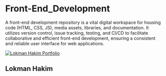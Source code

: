# Front-End_Development
 A front-end development repository is a vital digital workspace for housing code (HTML, CSS, JS), media assets, libraries, and documentation. It utilizes version control, issue tracking, testing, and CI/CD to facilitate collaborative and efficient front-end development, ensuring a consistent and reliable user interface for web applications.


[![Lokman Hakim Portfolio](https://lokmantech.github.io/img/footer/Footer.png)](https://lokmantech.github.io)
## Lokman Hakim
